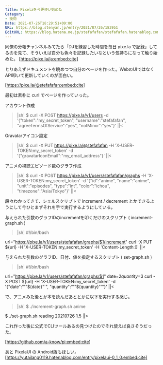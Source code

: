 ```yaml
---
Title: Pixelaを今更使い始めた
Category:
- 技術
Date: 2021-07-26T18:29:51+09:00
URL: https://blog.stenyan.jp/entry/2021/07/26/182951
EditURL: https://blog.hatena.ne.jp/stefafafan/stefafafan.hatenablog.com/atom/entry/26006613790846291
---
```


同僚の分報チャンネルみてたら「DJを練習した時間を毎日 pixe.la で記録」してるのを見て、そういえば自分も色々を記録したいなという気持ちになって触り始めた。
[https://pixe.la/ja:embed:cite]

とりあえずドキュメントを眺めつつ自分のページを作った。WebのUIではなくAPI叩いて更新していくのが面白い。

[https://pixe.la/@stefafafan:embed:cite]

最初は素朴に curl でページを作っていった。

アカウント作成
>|sh|
$ curl -X POST https://pixe.la/v1/users -d '{"token":"my_secret_token", "username":"stefafafan", "agreeTermsOfService":"yes", "notMinor":"yes"}'
||<

Gravatarアイコン設定
>|sh|
$ curl -X PUT https://pixe.la/@stefafafan -H 'X-USER-TOKEN:my_secret_token' -d '{"gravatarIconEmail":"my_email_address"}'
||<

アニメの視聴エピソード数のグラフ作成
>|sh|
$ curl -X POST https://pixe.la/v1/users/stefafafan/graphs -H 'X-USER-TOKEN:my_secret_token' -d '{"id":"anime", "name":"anime", "unit":"episodes", "type":"int", "color":"ichou", "timezone":"Asia/Tokyo"}'
||<

段々わかってきて、シェルスクリプトで increment / decrement とかできるようにして今ひとまずそれを手で実行するようにしている。

与えられた引数のグラフIDのincrementを叩くだけのスクリプト ( increment-graph.sh )
>|sh|
#!/bin/bash

url="https://pixe.la/v1/users/stefafafan/graphs/$1/increment"
curl -X PUT ${url} -H 'X-USER-TOKEN:my_secret_token' -H 'Content-Length:0'
||<

与えられた引数のグラフID、日付、値を指定するスクリプト ( set-graph.sh )
>|sh|
#!/bin/bash

url="https://pixe.la/v1/users/stefafafan/graphs/$1"
date=$2
quantity=$3
curl -X POST ${url} -H 'X-USER-TOKEN:my_secret_token' -d '{"date":"'"${date}"'", "quantity":"'"${quantity}"'"}'
||<

で、アニメみた後とか本を読んだあととかに以下を実行する感じ。

>|sh|
$ ./increment-graph.sh anime

$ ./set-graph.sh reading 20210726 1.5
||<

これ作った後に公式でCLIツールあるの見つけたのでそれ使えば良さそうだった。

[https://github.com/a-know/pi:embed:cite]

あと PixelaUI の Android版もほしい。
[https://yutailang0119.hatenablog.com/entry/pixelaui-0_1_0:embed:cite]
